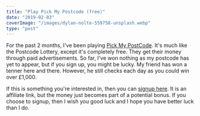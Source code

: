```yaml
---
title: "Play Pick My Postcode (free)"
date: "2019-02-03"
coverImage: "/images/dylan-nolte-559758-unsplash.webp"
type: "post"
---
```


For the past 2 months, I've been playing [Pick My PostCode](https://pickmypostcode.com/?ref=2237231). It's much like the Postcode Lottery, except it's completely free. They get their money through paid advertisements. So far, I've won nothing as my postcode has yet to appear, but if you sign up, you might be lucky. My friend has won a tenner here and there. However, he still checks each day as you could win over £1,000.

If this is something you're interested in, then you can [signup here](https://pickmypostcode.com/?ref=2237231). It is an affiliate link, but the money just becomes part of a potential bonus. If you choose to signup, then I wish you good luck and I hope you have better luck than I do.
